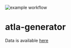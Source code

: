 ![example workflow](https://github.com/jkarolczak/ligands-classification/actions/workflows/python-app.yml/badge.svg)


# atla-generator

Data is available [here](https://www.kaggle.com/datasets/ekrembayar/avatar-the-last-air-bender)
